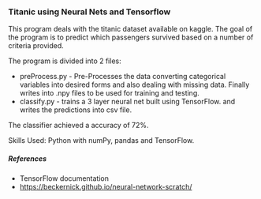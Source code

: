 ### Titanic using Neural Nets and Tensorflow

This program deals with the titanic dataset available on kaggle. The goal of the program is to predict which passengers survived based on a number of criteria provided.

The program is divided into 2 files:
* preProcess.py - Pre-Processes the data converting categorical variables into desired forms and also dealing with missing data. Finally writes into .npy files to be used for training and testing.
* classify.py - trains a 3 layer neural net built using TensorFlow. and writes the predictions into csv file.

The classifier achieved a accuracy of 72%. 

Skills Used: Python with numPy, pandas and TensorFlow.
##### References  
* TensorFlow documentation
* https://beckernick.github.io/neural-network-scratch/
